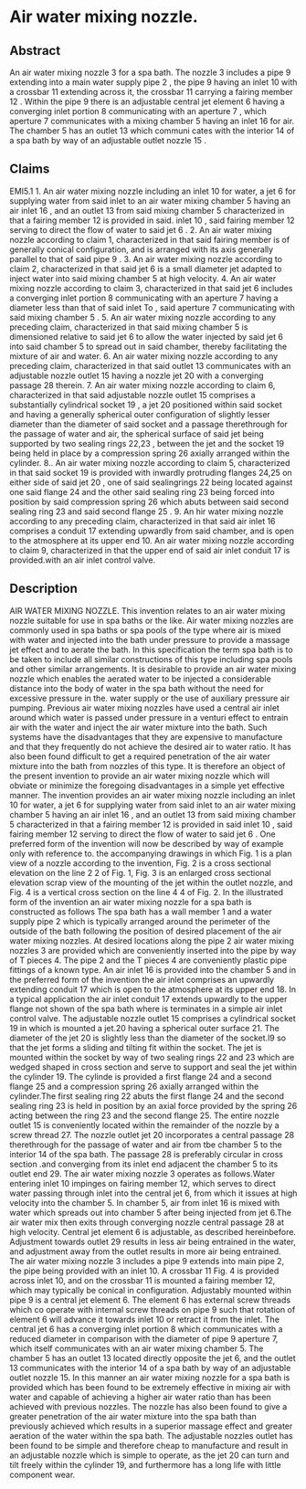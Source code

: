 # Air water mixing nozzle.

## Abstract
An air water mixing nozzle 3 for a spa bath. The nozzle 3 includes a pipe 9 extending into a main water supply pipe 2 , the pipe 9 having an inlet 10 with a crossbar 11 extending across it, the crossbar 11 carrying a fairing member 12 . Within the pipe 9 there is an adjustable central jet element 6 having a converging inlet portion 8 communicating with an aperture 7 , which aperture 7 communicates with a mixing chamber 5 having an inlet 16 for air. The chamber 5 has an outlet 13 which communi cates with the interior 14 of a spa bath by way of an adjustable outlet nozzle 15 .

## Claims
EMI5.1 1. An air water mixing nozzle including an inlet 10 for water, a jet 6 for supplying water from said inlet to an air water mixing chamber 5 having an air inlet 16 , and an outlet 13 from said mixing chamber 5 characterized in that a fairing member 12 is provided in said. inlet 10 , said fairing member 12 serving to direct the flow of water to said jet 6 . 2. An air water mixing nozzle according to claim 1, characterized in that said fairing member is of generally conical configuration, and is arranged with its axis generally parallel to that of said pipe 9 . 3. An air water mixing nozzle according to claim 2, characterized in that said jet 6 is a small diameter jet adapted to inject water into said mixing chamber 5 at high velocity. 4. An air water mixing nozzle according to claim 3, characterized in that said jet 6 includes a converging inlet portion 8 communicating with an aperture 7 having a diameter less than that of said inlet To , said aperture 7 communicating with said mixing chamber 5 . 5. An air water mixing nozzle according to any preceding claim, characterized in that said mixing chamber 5 is dimensioned relative to said jet 6 to allow the water injected by said jet 6 into said chamber 5 to spread out in said chamber, thereby facilitating the mixture of air and water. 6. An air water mixing nozzle according to any preceding claim, characterized in that said outlet 13 communicates with an adjustable nozzle outlet 15 having a nozzle jet 20 with a converging passage 28 therein. 7. An air water mixing nozzle according to claim 6, characterized in that said adjustable nozzle outlet 15 comprises a substantially cylindrical socket 19 , a jet 20 positioned within said socket and having a generally spherical outer configuration of slightly lesser diameter than the diameter of said socket and a passage therethrough for the passage of water and air, the spherical surface of said jet being supported by two sealing rings 22,23 , between the jet and the socket 19 being held in place by a compression spring 26 axially arranged within the cylinder. 8.. An air water mixing nozzle according to claim 5, characterized in that said socket 19 is provided with inwardly protruding flanges 24,25 on either side of said jet 20 , one of said sealingrings 22 being located against one said flange 24 and the other said sealing ring 23 being forced into position by said compression spring 26 which abuts between said second sealing ring 23 and said second flange 25 . 9. An hir water mixing nozzle according to any preceding claim, characterized in that said air inlet 16 comprises a conduit 17 extending upwardly from said chamber, and is open to the atmosphere at its upper end 10. An air water mixing nozzle according to claim 9, characterized in that the upper end of said air inlet conduit 17 is provided.with an air inlet control valve.

## Description
AIR WATER MIXING NOZZLE. This invention relates to an air water mixing nozzle suitable for use in spa baths or the like. Air water mixing nozzles are commonly used in spa baths or spa pools of the type where air is mixed with water and injected into the bath under pressure to provide a massage jet effect and to aerate the bath. In this specification the term spa bath is to be taken to include all similar constructions of this type including spa pools and other similar arrangements. It is desirable to provide an air water mixing nozzle which enables the aerated water to be injected a considerable distance into the body of water in the spa bath without the need for excessive pressure in the. water supply or the use of auxiliary pressure air pumping. Previous air water mixing nozzles have used a central air inlet around which water is passed under pressure in a venturi effect to entrain air with the water and inject the air water mixture into the bath. Such systems have the disadvantages that they are expensive to manufacture and that they frequently do not achieve the desired air to water ratio. It has also been found difficult to get a required penetration of the air water mixture into the bath from nozzles of this type. It is therefore an object of the present invention to provide an air water mixing nozzle which will obviate or minimize the foregoing disadvantages in a simple yet effective manner. The invention provides an air water mixing nozzle including an inlet 10 for water, a jet 6 for supplying water from said inlet to an air water mixing chamber 5 having an air inlet 16 , and an outlet 13 from said mixing chamber 5 characterized in that a fairing member 12 is provided in said inlet 10 , said fairing member 12 serving to direct the flow of water to said jet 6 . One preferred form of the invention will now be described by way of example only with reference to. the accompanying drawings in which Fig. 1 is a plan view of a nozzle according to the invention, Fig. 2 is a cross sectional elevation on the line 2 2 of Fig. 1, Fig. 3 is an enlarged cross sectional elevation scrap view of the mounting of the jet within the outlet nozzle, and Fig. 4 is a vertical cross section on the line 4 4 of Fig. 2. In the illustrated form of the invention an air water mixing nozzle for a spa bath is constructed as follows The spa bath has a wall member 1 and a water supply pipe 2 which is typically arranged around the perimeter of the outside of the bath following the position of desired placement of the air water mixing nozzles. At desired locations along the pipe 2 air water mixing nozzles 3 are provided which are conveniently inserted into the pipe by way of T pieces 4. The pipe 2 and the T pieces 4 are conveniently plastic pipe fittings of a known type. An air inlet 16 is provided into the chamber 5 and in the preferred form of the invention the air inlet comprises an upwardly extending conduit 17 which is open to the atmosphere at its upper end 18. In a typical application the air inlet conduit 17 extends upwardly to the upper flange not shown of the spa bath where is terminates in a simple air inlet control valve. The adjustable nozzle outlet 15 comprises a cylindrical socket 19 in which is mounted a jet.20 having a spherical outer surface 21. The diameter of the jet 20 is slightly less than the diameter of the socket.l9 so that the jet forms a sliding and tilting fit within the socket. The jet is mounted within the socket by way of two sealing rings 22 and 23 which are wedged shaped in cross section and serve to support and seal the jet within the cylinder 19. The cylinde is provided a first flange 24 and a second flange 25 and a compression spring 26 axially arranged within the cylinder.The first sealing ring 22 abuts the first flange 24 and the second sealing ring 23 is held in position by an axial force provided by the spring 26 acting between the ring 23 and the second flange 25. The entire nozzle outlet 15 is conveniently located within the remainder of the nozzle by a screw thread 27. The nozzle outlet jet 20 incorporates a central passage 28 therethrough for the passage of water and air from tbe chamber 5 to the interior 14 of the spa bath. The passage 28 is preferably circular in cross section .and converging from its inlet end adjacent the chamber 5 to its outlet end 29. The air water mixing nozzle 3 operates as follows.Water entering inlet 10 impinges on fairing member 12, which serves to direct water passing through inlet into the central jet 6, from which it issues at high velocity into the chamber 5. In chamber 5, air from inlet 16 is mixed with water which spreads out into chamber 5 after being injected from jet 6.The air water mix then exits through converging nozzle central passage 28 at high velocity. Central jet element 6 is adjustable, as described hereinbefore. Adjustment towards outlet 29 results in less air being entrained in the water, and adjustment away from the outlet results in more air being entrained. The air water mixing nozzle 3 includes a pipe 9 extends into main pipe 2, the pipe being provided with an inlet 10. A crossbar 11 Fig. 4 is provided across inlet 10, and on the crossbar 11 is mounted a fairing member 12, which may typically be conical in configuration. Adjustably mounted within pipe 9 is a central jet element 6. The element 6 has external screw threads which co operate with internal screw threads on pipe 9 such that rotation of element 6 will advance it towards inlet 10 or retract it from the inlet. The central jet 6 has a converging inlet portion 8 which communicates with a reduced diameter in comparison with the diameter of pipe 9 aperture 7, which itself communicates with an air water mixing chamber 5. The chamber 5 has an outlet 13 located directly opposite the jet 6, and the outlet 13 communicates with the interior 14 of a spa bath by way of an adjustable outlet nozzle 15. In this manner an air water mixing nozzle for a spa bath is provided which has been found to be extremely effective in mixing air with water and capable of achieving a higher air water ratio than has been achieved with previous nozzles. The nozzle has also been found to give a greater penetration of the air water mixture into the spa bath than previously achieved which results in a superior massage effect and greater aeration of the water within the spa bath. The adjustable nozzles outlet has been found to be simple and therefore cheap to manufacture and result in an adjustable nozzle which is simple to operate, as the jet 20 can turn and tilt freely within the cylinder 19, and furthermore has a long life with little component wear.
